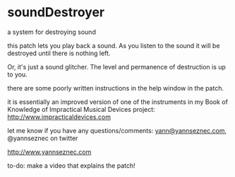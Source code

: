 # soundDestroyer
a system for destroying sound

this patch lets you play back a sound. As you listen to the sound it will be destroyed until there is nothing left.

Or, it's just a sound glitcher. The level and permanence of destruction is up to you.

there are some poorly written instructions in the help window in the patch. 

it is essentially an improved version of one of the instruments in my Book of Knowledge of Impractical Musical Devices project: http://www.impracticaldevices.com

let me know if you have any questions/comments: yann@yannseznec.com, @yannseznec on twitter

http://www.yannseznec.com

to-do: make a video that explains the patch!
